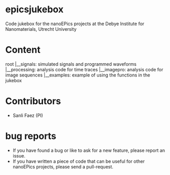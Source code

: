 # epicsjukebox
Code jukebox for the nanoEPics projects at the Debye Institute for Nanomaterials, Utrecht University

# Content

root
|__signals: simulated signals and programmed waveforms
|__processing: analysis code for time traces
|__imagepro: analysis code for image sequences
|__examples: example of using the functions in the jukebox

# Contributors

+ Sanli Faez (PI)

# bug reports

+ If you have found a bug or like to ask for a new feature, please report an issue.
+ If you have written a piece of code that can be useful for other nanoEPics projects, please send a pull-request.

